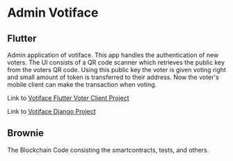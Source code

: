 # Admin Votiface
## Flutter 
Admin application of votiface. This app handles the authentication of new voters. The UI consists of a QR code scanner which retrieves the
public key from the voters QR code. Using this public key the voter is given voting right and small amount of token is transferred to their address.
Now the voter's mobile client can make the transaction when voting. 

Link to [Votiface Flutter Voter Client Project](https://github.com/SqueezedLemon/Votiface)

Link to [Votiface Django Project](https://github.com/SqueezedLemon/votiface_dajango)

## Brownie
The Blockchain Code consisting the smartcontracts, tests, and others. 
